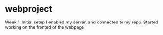# webproject
Week 1: Initial setup
I enabled my server, and connected to my repo. Started working on the fronted of the webpage